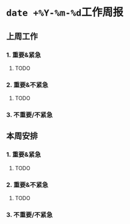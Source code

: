 # `date +%Y-%m-%d`工作周报

## 上周工作

### 1. 重要&紧急

1. TODO

### 2. 重要&不紧急

1. TODO

### 3. 不重要/不紧急

## 本周安排

### 1. 重要&紧急

1. TODO

### 2. 重要&不紧急

1. TODO

### 3. 不重要/不紧急
